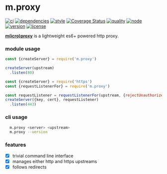 m.proxy
===
[![ci](https://img.shields.io/travis/ivoputzer/m.proxy.svg?style=flat-square)](https://travis-ci.org/ivoputzer/m.proxy) [![dependencies](https://img.shields.io/badge/dependencies-none-blue.svg?style=flat-square&colorB=44CC11)](package.json) [![style](https://img.shields.io/badge/coding%20style-standard-brightgreen.svg?style=flat-square)](http://standardjs.com/) [![Coverage Status](https://img.shields.io/coveralls/ivoputzer/m.proxy.svg?style=flat-square)](https://coveralls.io/github/ivoputzer/m.proxy?branch=master) [![quality](http://npm.packagequality.com/shield/m.proxy.svg?style=flat-square&colorB=44CC11)](http://packagequality.com/#?package=m.proxy) [![node](https://img.shields.io/badge/node-6%2B-blue.svg?style=flat-square)](https://nodejs.org/docs/v6.0.0/api) [![version](https://img.shields.io/npm/v/m.proxy.svg?style=flat-square&colorB=007EC6)](https://www.npmjs.com/package/m.proxy) [![license](https://img.shields.io/npm/l/m.proxy.svg?style=flat-square&colorB=007EC6)](https://spdx.org/licenses/MIT)

**[m(icro)](https://github.com/ivoputzer/m.cro#readme)[proxy](https://github.com/ivoputzer/m.proxy)** is a lightweight es6+ powered http proxy.

### module usage
```javascript
const {createServer} = require('m.proxy')

createServer(upstream)
  .listen(80)
```

```javascript
const {createServer} = require('https')
const {requestListenerFor} = require('m.proxy')

const requestListener = requestListenerFor(upstream, {rejectUnauthorized: true})
createServer({key, cert}, requestListener)
  .listen(443)
```

### cli usage
```sh
  m.proxy <server> <upstream>
  m.proxy --version
```

### features
- [x] trivial command line interface
- [x] manages either http and https upstreams
- [x] follows redirects
